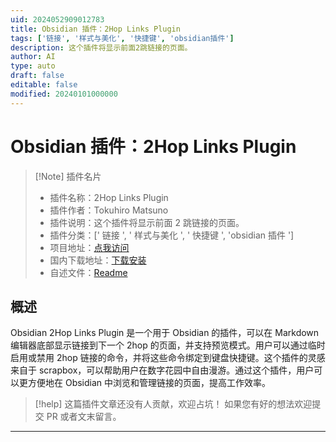 ```yaml
---
uid: 2024052909012783
title: Obsidian 插件：2Hop Links Plugin
tags: ['链接', '样式与美化', '快捷键', 'obsidian插件']
description: 这个插件将显示前面2跳链接的页面。
author: AI
type: auto
draft: false
editable: false
modified: 20240101000000
---
```


# Obsidian 插件：2Hop Links Plugin

> [!Note] 插件名片
> - 插件名称：2Hop Links Plugin
> - 插件作者：Tokuhiro Matsuno
> - 插件说明：这个插件将显示前面 2 跳链接的页面。
> - 插件分类：[' 链接 ', ' 样式与美化 ', ' 快捷键 ', 'obsidian 插件 ']
> - 项目地址：[点我访问](https://github.com/tokuhirom/obsidian-2hop-links-plugin)
> - 国内下载地址：[下载安装](https://pkmer.cn/products/plugin/pluginMarket/?obsidian-2hop-links-plugin)
> - 自述文件：[Readme](https://ghproxy.net/https://raw.githubusercontent.com/tokuhirom/obsidian-2hop-links-plugin/master/README.md)

## 概述

Obsidian 2Hop Links Plugin 是一个用于 Obsidian 的插件，可以在 Markdown 编辑器底部显示链接到下一个 2hop 的页面，并支持预览模式。用户可以通过临时启用或禁用 2hop 链接的命令，并将这些命令绑定到键盘快捷键。这个插件的灵感来自于 scrapbox，可以帮助用户在数字花园中自由漫游。通过这个插件，用户可以更方便地在 Obsidian 中浏览和管理链接的页面，提高工作效率。

> [!help]
> 这篇插件文章还没有人贡献，欢迎占坑！
> 如果您有好的想法欢迎提交 PR 或者文末留言。

---



